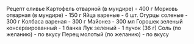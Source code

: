 Рецепт оливье
Картофель отварной (в мундире) - 400 г
Морковь отварная (в мундире) - 150 г
Яйца вареные - 6 шт.
Огурцы соленые - 300 г
Колбаса вареная - 300 г
Майонез - 300 мл
Горошек зеленый консервированный - 1 банка
Лук зеленый - 1 пучок (36 г)
Соль (по желанию) - по вкусу
Перец молотый (по желанию) - по вкусу
